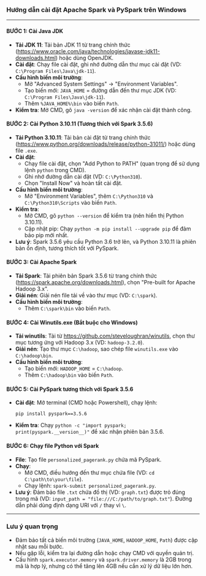 ### Hướng dẫn cài đặt Apache Spark và PySpark trên Windows
---

#### BƯỚC 1: Cài Java JDK
- **Tải JDK 11**: Tải bản JDK 11 từ trang chính thức (https://www.oracle.com/java/technologies/javase-jdk11-downloads.html) hoặc dùng OpenJDK.
- **Cài đặt**: Chạy file cài đặt, ghi nhớ đường dẫn thư mục cài đặt (VD: `C:\Program Files\Java\jdk-11`).
- **Cấu hình biến môi trường**:
  - Mở "Advanced System Settings" → "Environment Variables".
  - Tạo biến mới: `JAVA_HOME` = đường dẫn đến thư mục JDK (VD: `C:\Program Files\Java\jdk-11`).
  - Thêm `%JAVA_HOME%\bin` vào biến `Path`.
- **Kiểm tra**: Mở CMD, gõ `java -version` để xác nhận cài đặt thành công.

#### BƯỚC 2: Cài Python 3.10.11 (Tương thích với Spark 3.5.6)
- **Tải Python 3.10.11**: Tải bản cài đặt từ trang chính thức (https://www.python.org/downloads/release/python-31011/) hoặc dùng file `.exe`.
- **Cài đặt**:
  - Chạy file cài đặt, chọn "Add Python to PATH" (quan trọng để sử dụng lệnh `python` trong CMD).
  - Ghi nhớ đường dẫn cài đặt (VD: `C:\Python310`).
  - Chọn "Install Now" và hoàn tất cài đặt.
- **Cấu hình biến môi trường**:
  - Mở "Environment Variables", thêm `C:\Python310` và `C:\Python310\Scripts` vào biến `Path`.
- **Kiểm tra**:
  - Mở CMD, gõ `python --version` để kiểm tra (nên hiển thị Python 3.10.11).
  - Cập nhật pip: Chạy `python -m pip install --upgrade pip` để đảm bảo pip mới nhất.
- **Lưu ý**: Spark 3.5.6 yêu cầu Python 3.6 trở lên, và Python 3.10.11 là phiên bản ổn định, tương thích tốt với PySpark.

#### BƯỚC 3: Cài Apache Spark
- **Tải Spark**: Tải phiên bản Spark 3.5.6 từ trang chính thức (https://spark.apache.org/downloads.html), chọn "Pre-built for Apache Hadoop 3.x".
- **Giải nén**: Giải nén file tải về vào thư mục (VD: `C:\spark`).
- **Cấu hình biến môi trường**:
  - Thêm `C:\spark\bin` vào biến `Path`.

#### BƯỚC 4: Cài Winutils.exe (Bắt buộc cho Windows)
- **Tải winutils**: Tải từ https://github.com/steveloughran/winutils, chọn thư mục tương ứng với Hadoop 3.x (VD: `hadoop-3.2.0`).
- **Giải nén**: Tạo thư mục `C:\hadoop`, sao chép file `winutils.exe` vào `C:\hadoop\bin`.
- **Cấu hình biến môi trường**:
  - Tạo biến mới: `HADOOP_HOME` = `C:\hadoop`.
  - Thêm `C:\hadoop\bin` vào biến `Path`.

#### BƯỚC 5: Cài PySpark tương thích với Spark 3.5.6
- **Cài đặt**: Mở terminal (CMD hoặc Powershell), chạy lệnh:
  ```
  pip install pyspark==3.5.6
  ```
- **Kiểm tra**: Chạy `python -c "import pyspark; print(pyspark.__version__)"` để xác nhận phiên bản 3.5.6.

#### BƯỚC 6: Chạy file Python với Spark
- **File**: Tạo file `personalized_pagerank.py` chứa mã PySpark.
- **Chạy**:
  - Mở CMD, điều hướng đến thư mục chứa file (VD: `cd C:\path\to\your\file`).
  - Chạy lệnh: `spark-submit personalized_pagerank.py`.
- **Lưu ý**: Đảm bảo file `.txt` chứa đồ thị (VD: `graph.txt`) được trỏ đúng trong mã (VD: `input_path = "file:///C:/path/to/graph.txt"`). Đường dẫn phải dùng định dạng URI với `/` thay vì `\`.

---

### Lưu ý quan trọng
- Đảm bảo tất cả biến môi trường (`JAVA_HOME`, `HADOOP_HOME`, `Path`) được cập nhật sau mỗi bước.
- Nếu gặp lỗi, kiểm tra lại đường dẫn hoặc chạy CMD với quyền quản trị.
- Cấu hình `spark.executor.memory` và `spark.driver.memory` là 2GB trong mã là hợp lý, nhưng có thể tăng lên 4GB nếu cần xử lý dữ liệu lớn hơn.
